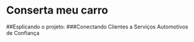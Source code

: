 # Conserta meu carro
##Esplicando o projeto:
###Conectando Clientes a Serviços Automotivos de Confiança
